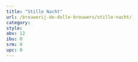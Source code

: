 ```yaml
---
title: "Stille Nacht"
url: /brouwerij-de-dolle-brouwers/stille-nacht/
category: 
style: 
abv: 12
ibu: 0
srm: 0
upc: 0
---
```


